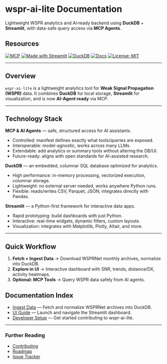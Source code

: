# wspr-ai-lite Documentation
Lightweight WSPR analytics and AI‑ready backend using **DuckDB** + **Streamlit**, with data-safe query access via **MCP Agents**.

## Resources

[![MCP](https://img.shields.io/badge/AI--Agent--Ready-MCP-green)](https://modelcontextprotocol.io/)
[![Made with Streamlit](https://img.shields.io/badge/Made%20with-Streamlit-blue)](https://streamlit.io/)
[![DuckDB](https://img.shields.io/badge/Database-DuckDB-blue)](https://duckdb.org/)
[![Docs](https://img.shields.io/badge/Docs-GitHub_Pages-blue)](https://ki7mt.github.io/wspr-ai-lite/)
[![License: MIT](https://img.shields.io/badge/License-MIT-yellow.svg)](LICENSE)

---

## Overview
`wspr-ai-lite` is a lightweight analytics tool for **Weak Signal Propagation (WSPR)** data.
It combines **DuckDB** for local storage, **Streamlit** for visualization, and is now **AI-Agent ready** via MCP.

---

## Technology Stack

**MCP & AI Agents** — safe, structured access for AI assistants.
- Controlled: manifest defines exactly what tools/queries are exposed.
- Interoperable: model-agnostic, works across many LLMs.
- Extendable: add analytics or summary tools without altering the DB/UI.
- Future-ready: aligns with open standards for AI-assisted research.

**DuckDB** — an embedded, columnar SQL database optimized for analytics.
- High performance: in-memory processing, vectorized execution, columnar storage.
- Lightweight: no external server needed, works anywhere Python runs.
- Flexible: reads/writes CSV, Parquet, JSON; integrates directly with Pandas.

**Streamlit** — a Python-first framework for interactive data apps.
- Rapid prototyping: build dashboards with just Python.
- Interactive: real-time widgets, dynamic filters, custom layouts.
- Visualization: integrates with Matplotlib, Plotly, Altair, and more.

---

## Quick Workflow
1. **Fetch + Ingest Data** → Download WSPRNet monthly archives, normalize into DuckDB.
2. **Explore in UI** → Interactive dashboard with SNR, trends, distance/DX, activity heatmaps.
3. **Optional: MCP Tools** → Query WSPR data safely from AI agents.

## Documentation Index
- [Ingest Data](userguide/cli/ingest.md) — Fetch and normalize WSPRNet archives into DuckDB.
- [UI Guide](userinterface/ui.md) — Launch and navigate the Streamlit dashboard.
- [Developer Setup](development/developer-setup.md) — Get started contributing to wspr-ai-lite.

---

### Further Reading
- [Contributing](CONTRIBUTING.md)
- [Roadmap](ROADMAP.md)
- [Issue Tracker](https://github.com/KI7MT/wspr-ai-lite/issues)
